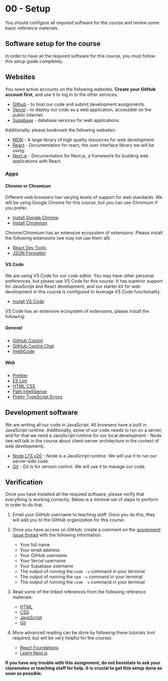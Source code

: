 # 00 - Setup

You should configure all required software for the course and review some basic
reference materials.

## Software setup for the course

In order to have all the required software for this course, you must follow this
setup guide completely.

## Websites

You need active accounts on the following websites. **Create your GitHub account
first**, and use it to log in to the other services.

- [Github](https://github.com) - to host our code and submit development
  assignments.
- [Vercel](https://vercel.com) - to deploy our code as a web application,
  accessible on the public Internet.
- [Supabase](https://supabase.com) - database services for web applications.

Additionally, please bookmark the following websites:

- [MDN](https://developer.mozilla.org/en-US/) - A large library of high quality
  resources for web development.
- [React](https://react.dev) - Documentation for react, the user interface
  library we will be using.
- [Next.js](https://nextjs.org) - Documentation for Next.js, a framework for
  building web applications with React.

### Apps

#### Chrome or Chromium

Different web browsers hav varying levels of support for web standards. We will
be using Google Chrome for this course, but you can use Chromium if you prefer.

- [Install Google Chrome](https://www.google.com/chrome/)
- [Install Chromium](https://www.chromium.org/developers/how-tos/get-the-code/)

Chrome/Chromium has an extensive ecosystem of extensions. Please install the
following extensions (we may not use them all):

- [React Dev Tools](https://chromewebstore.google.com/detail/react-developer-tools/fmkadmapgofadopljbjfkapdkoienihi)
- [JSON Formatter](https://chromewebstore.google.com/detail/json-formatter/bcjindcccaagfpapjjmafapmmgkkhgoa)

#### VS Code

We are using VS Code for our code editor. You may have other personal
preferences, but please use VS Code for this course. It has superior support for
JavaScript and React development, and our starter kit for web development in
this course is configured to leverage VS Code functionality.

- [Install VS Code](https://code.visualstudio.com)

VS Code has an extensive ecosystem of extensions, plaase install the following:

##### General

- [GitHub Copilot](https://marketplace.visualstudio.com/items?itemName=GitHub.copilot)
- [GitHub Copilot Chat](https://marketplace.visualstudio.com/items?itemName=GitHub.copilot-chat)
- [IntelliCode](https://marketplace.visualstudio.com/items?itemName=VisualStudioExptTeam.vscodeintellicode)

##### Web

- [Prettier](https://marketplace.visualstudio.com/items?itemName=esbenp.prettier-vscode)
- [ES Lint](https://marketplace.visualstudio.com/items?itemName=dbaeumer.vscode-eslint)
- [HTML CSS](https://marketplace.visualstudio.com/items?itemName=ecmel.vscode-html-css)
- [Path IntelliSense](https://marketplace.visualstudio.com/items?itemName=christian-kohler.path-intellisense)
- [Pretty TypeScript Errors](https://marketplace.visualstudio.com/items?itemName=yoavbls.pretty-ts-errors)

## Development software

We are writing all our code in JavaScript. All browsers have a built in
JavaScript runtime. Additionally, some of our code needs to run on a server, and
for that we need a JavaScript runtime for our local development - Node (we will
talk in the course about client-server architecture in the context of web
development).

- [Node LTS v20](https://nodejs.org/en/download) - Node is a JavaScript runtime.
  We will use it to run our server-side code.
- [Git](https://git-scm.com/book/en/v2/Getting-Started-Installing-Git) - Git is
  for version control. We will use it to manage our code.

## Verification

Once you have installed all the required software, please verify that everything
is working correctly. Below is a minimal set of steps to perform in order to do
that.

1. Email your GitHub username to teaching staff. Once you do this, they will add
   you to the GitHub organization for this course.

2. Once you have access on GitHub, create a comment on the
   [assignment issue thread](https://github.com/product-jam-2025/course/issues/1)
   with the following information:

   - Your full name
   - Your email address
   - Your GitHub username
   - Your Vercel username
   - Your Supabase username
   - The output of running the `node -v` command in your terminal
   - The output of running the `npm -v` command in your terminal
   - The output of running the `code -v` command in your terminal

3. Read some of the linked references from the following reference materials:

   - [HTML](./../reference/html.md)
   - [CSS](./../reference/css.md)
   - [JavaScript](./../reference/javascript.md)
   - [Git](./../reference/git.md)

4. More advanced reading can be done by following these tutorials (not required,
   but will be very helpful for the course):

   - [React Foundations](https://nextjs.org/learn/react-foundations)
   - [Learn Next.js](https://nextjs.org/learn/dashboard-app)

**If you have any trouble with this assignment, do not hesistate to ask your
classmates or teaching staff for help. It is crucial to get this setup done as
soon as possible.**
